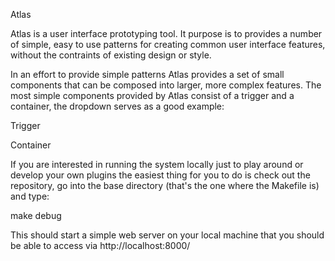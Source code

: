 Atlas

Atlas is a user interface prototyping tool. It purpose is to provides a number of simple, easy to use patterns for creating common user interface features, without the contraints of existing design or style.

In an effort to provide simple patterns Atlas provides a set of small components that can be composed into larger, more complex features. The most simple components provided by Atlas consist of a trigger and a container, the dropdown serves as a good example:

<a data-trigger="dropdown" aria-owns="container">Trigger</a>
<div id="container">Container</a>

If you are interested in running the system locally just to play around or develop your own plugins the easiest thing for you to do is check out the repository, go into the base directory (that's the one where the Makefile is) and type:

make debug

This should start a simple web server on your local machine that you should be able to access via http://localhost:8000/